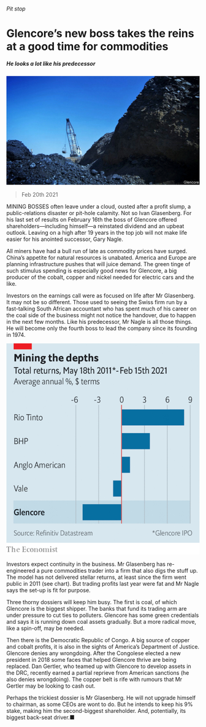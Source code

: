 ###### Pit stop

# Glencore’s new boss takes the reins at a good time for commodities 

##### He looks a lot like his predecessor 

![image](images/20210220_wbp504.jpg) 

> Feb 20th 2021 


MINING BOSSES often leave under a cloud, ousted after a profit slump, a public-relations disaster or pit-hole calamity. Not so Ivan Glasenberg. For his last set of results on February 16th the boss of Glencore offered shareholders—including himself—a reinstated dividend and an upbeat outlook. Leaving on a high after 19 years in the top job will not make life easier for his anointed successor, Gary Nagle.


All miners have had a bull run of late as commodity prices have surged. China’s appetite for natural resources is unabated. America and Europe are planning infrastructure pushes that will juice demand. The green tinge of such stimulus spending is especially good news for Glencore, a big producer of the cobalt, copper and nickel needed for electric cars and the like.



Investors on the earnings call were as focused on life after Mr Glasenberg. It may not be so different. Those used to seeing the Swiss firm run by a fast-talking South African accountant who has spent much of his career on the coal side of the business might not notice the handover, due to happen in the next few months. Like his predecessor, Mr Nagle is all those things. He will become only the fourth boss to lead the company since its founding in 1974.

![image](images/20210220_WBC758.png) 



Investors expect continuity in the business. Mr Glasenberg has re-engineered a pure commodities trader into a firm that also digs the stuff up. The model has not delivered stellar returns, at least since the firm went public in 2011 (see chart). But trading profits last year were fat and Mr Nagle says the set-up is fit for purpose.


Three thorny dossiers will keep him busy. The first is coal, of which Glencore is the biggest shipper. The banks that fund its trading arm are under pressure to cut ties to polluters. Glencore has some green credentials and says it is running down coal assets gradually. But a more radical move, like a spin-off, may be needed.


Then there is the Democratic Republic of Congo. A big source of copper and cobalt profits, it is also in the sights of America’s Department of Justice. Glencore denies any wrongdoing. After the Congolese elected a new president in 2018 some faces that helped Glencore thrive are being replaced. Dan Gertler, who teamed up with Glencore to develop assets in the DRC, recently earned a partial reprieve from American sanctions (he also denies wrongdoing). The copper belt is rife with rumours that Mr Gertler may be looking to cash out.


Perhaps the trickiest dossier is Mr Glasenberg. He will not upgrade himself to chairman, as some CEOs are wont to do. But he intends to keep his 9% stake, making him the second-biggest shareholder. And, potentially, its biggest back-seat driver.■

